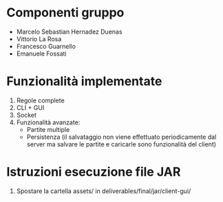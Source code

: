 # Componenti gruppo
- Marcelo Sebastian Hernadez Duenas
- Vittorio La Rosa
- Francesco Guarnello
- Emanuele Fossati

# Funzionalità implementate
1. Regole complete
2. CLI + GUI
3. Socket
4. Funzionalità avanzate:
   - Partite multiple
   - Persistenza (il salvataggio non viene effettuato periodicamente dal server ma salvare le partite e caricarle sono funzionalità del client)

# Istruzioni esecuzione file JAR
1. Spostare la cartella assets/ in deliverables/final/jar/client-gui/